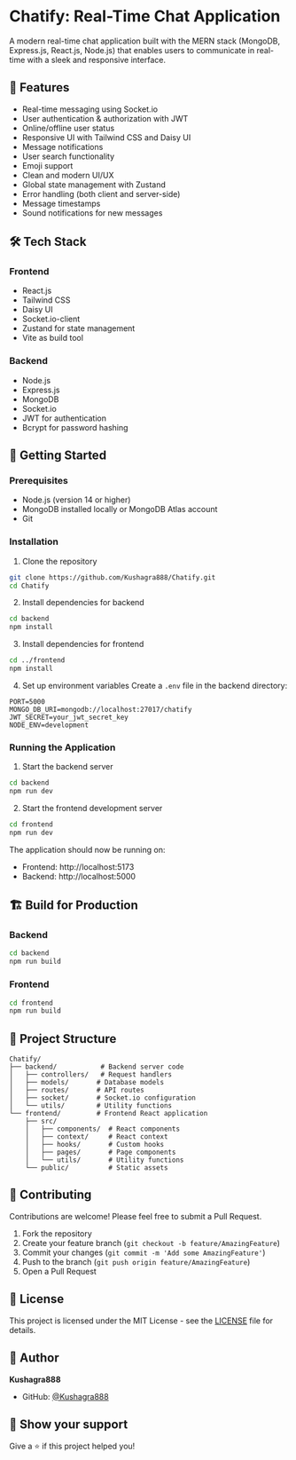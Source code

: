 # Chatify: Real-Time Chat Application

A modern real-time chat application built with the MERN stack (MongoDB, Express.js, React.js, Node.js) that enables users to communicate in real-time with a sleek and responsive interface.

## 🌟 Features

- Real-time messaging using Socket.io
- User authentication & authorization with JWT
- Online/offline user status
- Responsive UI with Tailwind CSS and Daisy UI
- Message notifications
- User search functionality
- Emoji support
- Clean and modern UI/UX
- Global state management with Zustand
- Error handling (both client and server-side)
- Message timestamps
- Sound notifications for new messages

## 🛠️ Tech Stack

### Frontend
- React.js
- Tailwind CSS
- Daisy UI
- Socket.io-client
- Zustand for state management
- Vite as build tool

### Backend
- Node.js
- Express.js
- MongoDB
- Socket.io
- JWT for authentication
- Bcrypt for password hashing

## 🚀 Getting Started

### Prerequisites
- Node.js (version 14 or higher)
- MongoDB installed locally or MongoDB Atlas account
- Git

### Installation

1. Clone the repository
```bash
git clone https://github.com/Kushagra888/Chatify.git
cd Chatify
```

2. Install dependencies for backend
```bash
cd backend
npm install
```

3. Install dependencies for frontend
```bash
cd ../frontend
npm install
```

4. Set up environment variables
Create a `.env` file in the backend directory:
```env
PORT=5000
MONGO_DB_URI=mongodb://localhost:27017/chatify
JWT_SECRET=your_jwt_secret_key
NODE_ENV=development
```

### Running the Application

1. Start the backend server
```bash
cd backend
npm run dev
```

2. Start the frontend development server
```bash
cd frontend
npm run dev
```

The application should now be running on:
- Frontend: http://localhost:5173
- Backend: http://localhost:5000

## 🏗️ Build for Production

### Backend
```bash
cd backend
npm run build
```

### Frontend
```bash
cd frontend
npm run build
```

## 📝 Project Structure

```
Chatify/
├── backend/           # Backend server code
│   ├── controllers/   # Request handlers
│   ├── models/       # Database models
│   ├── routes/       # API routes
│   ├── socket/       # Socket.io configuration
│   └── utils/        # Utility functions
└── frontend/         # Frontend React application
    ├── src/
    │   ├── components/  # React components
    │   ├── context/     # React context
    │   ├── hooks/       # Custom hooks
    │   ├── pages/       # Page components
    │   └── utils/       # Utility functions
    └── public/          # Static assets
```

## 🤝 Contributing

Contributions are welcome! Please feel free to submit a Pull Request.

1. Fork the repository
2. Create your feature branch (`git checkout -b feature/AmazingFeature`)
3. Commit your changes (`git commit -m 'Add some AmazingFeature'`)
4. Push to the branch (`git push origin feature/AmazingFeature`)
5. Open a Pull Request

## 📜 License

This project is licensed under the MIT License - see the [LICENSE](LICENSE) file for details.

## 👤 Author

**Kushagra888**

* GitHub: [@Kushagra888](https://github.com/Kushagra888)

## 🌟 Show your support

Give a ⭐️ if this project helped you!
